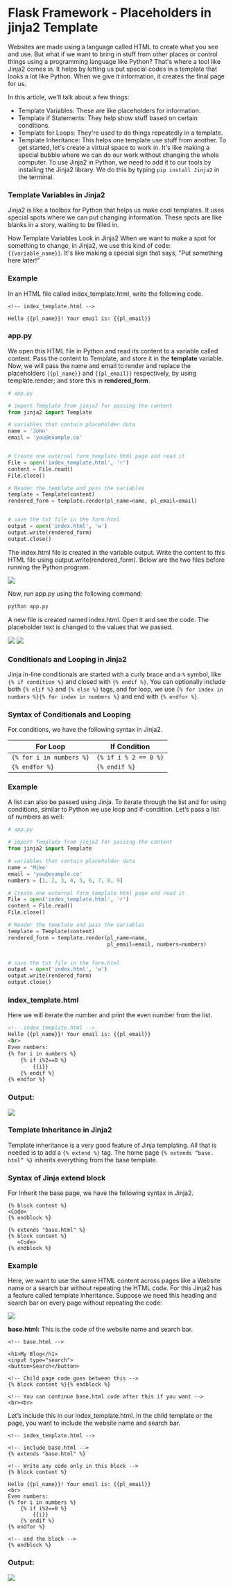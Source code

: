 # Flask Framework - Placeholders in jinja2 Template


Websites are made using a language called HTML to create what you see and use. But what if we want to bring in stuff from other places or control things using a programming language like Python? That's where a tool like Jinja2 comes in. It helps by letting us put special codes in a template that looks a lot like Python. When we give it information, it creates the final page for us.

In this article, we'll talk about a few things:

- Template Variables: These are like placeholders for information.
- Template if Statements: They help show stuff based on certain conditions.
- Template for Loops: They're used to do things repeatedly in a template.
- Template Inheritance: This helps one template use stuff from another.
To get started, let's create a virtual space to work in. It's like making a special bubble where we can do our work without changing the whole computer. To use Jinja2 in Python, we need to add it to our tools by installing the Jinja2 library. We do this by typing `pip install Jinja2` in the terminal.

### Template Variables in Jinja2
Jinja2 is like a toolbox for Python that helps us make cool templates. It uses special spots where we can put changing information. These spots are like blanks in a story, waiting to be filled in.

How Template Variables Look in Jinja2
When we want to make a spot for something to change, in Jinja2, we use this kind of code: `{{variable_name}}`. It's like making a special sign that says, "Put something here later!"

### Example 
In an HTML file called index_template.html, write the following code.

```jinja
<!-- index_template.html -->

Hello {{pl_name}}! Your email is: {{pl_email}}
```

### app.py

We open this HTML file in Python and read its content to a variable called content. Pass the content to Template, and store it in the **template** variable. Now, we will pass the name and email to render and replace the placeholders `{{pl_name}}` and `{{pl_email}}` respectively, by using template.render; and store this in **rendered_form**.


```python
# app.py 

# import Template from jinja2 for passing the content 
from jinja2 import Template 

# variables that contain placeholder data 
name = 'John'
email = 'you@example.co'


# Create one external form_template html page and read it 
File = open('index_template.html', 'r') 
content = File.read() 
File.close() 

# Render the template and pass the variables 
template = Template(content) 
rendered_form = template.render(pl_name=name, pl_email=email) 


# save the txt file in the form.html 
output = open('index.html', 'w') 
output.write(rendered_form) 
output.close() 
```


The index.html file is created in the variable output. Write the content to this HTML file using output.write(rendered_form). Below are the two files before running the Python program.

![](../usagecover/10.png)

Now, run app.py using the following command:

```bash
python app.py
```

A new file is created named index.html. Open it and see the code. The placeholder text is changed to the values that we passed.

![](../usagecover/11.png)
![](../usagecover/12.png)

### Conditionals and Looping in Jinja2
Jinja in-line conditionals are started with a curly brace and a `%` symbol, like `{% if condition %}` and closed with `{% endif %}`. You can optionally include both `{% elif %}` and `{% else %}` tags, and for loop, we use `{% for index in numbers %}{% for index in numbers %}` and end with `{% endfor %}`.

### Syntax of Conditionals and Looping
For conditions, we have the following syntax in Jinja2.

| For Loop                 | If Condition           |
|--------------------------|------------------------|
| `{% for i in numbers %}` | `{% if i % 2 == 0 %}` |
|       `{% endfor %}`     | `{% endif %}`          |



### Example

A list can also be passed using Jinja. To iterate through the list and for using conditions, similar to Python we use loop and if-condition. Let’s pass a list of numbers as well:

```python
# app.py 

# import Template from jinja2 for passing the content 
from jinja2 import Template 

# variables that contain placeholder data 
name = 'Mike'
email = 'you@example.co'
numbers = [1, 2, 3, 4, 5, 6, 7, 8, 9] 

# Create one external form_template html page and read it 
File = open('index_template.html', 'r') 
content = File.read() 
File.close() 

# Render the template and pass the variables 
template = Template(content) 
rendered_form = template.render(pl_name=name, 
								pl_email=email, numbers=numbers) 


# save the txt file in the form.html 
output = open('index.html', 'w') 
output.write(rendered_form) 
output.close() 
```


### index_template.html

Here we will iterate the number and print the even number from the list.

```html
<!-- index_template.html -->
Hello {{pl_name}}! Your email is: {{pl_email}} 
<br> 
Even numbers: 
{% for i in numbers %} 
	{% if i%2==0 %} 
		{{i}} 
	{% endif %} 
{% endfor %} 
```

### Output:

![](../usagecover/13.png)


### Template Inheritance in Jinja2

Template inheritance is a very good feature of Jinja templating. All that is needed is to add a `{% extend %}` tag. The home page `{% extends “base. html” %}` inherits everything from the base template.

### Syntax of Jinja extend block

For Inherit the base page, we have the following syntax in Jinja2.


```jinja
{% block content %}
<Code>
{% endblock %} 
```

```jinja
{% extends "base.html" %}
{% block content %}
   <Code>
{% endblock %}
```


### Example

Here, we want to use the same HTML content across pages like a Website name or a search bar without repeating the HTML code. For this Jinja2 has a feature called template inheritance. Suppose we need this heading and search bar on every page without repeating the code:

![](../usagecover/14.png)

**base.html:** This is the code of the website name and search bar.

```jinja
<!-- base.html -->

<h1>My Blog</h1> 
<input type="search"> 
<button>Search</button> 

<!-- Child page code goes between this -->
{% block content %}{% endblock %} 

<!-- You can continue base.html code after this if you want -->
<br><br>
```

Let’s include this in our index_template.html. In the child template or the page, you want to include the website name and search bar.


```jinja
<!-- index_template.html -->

<!-- include base.html -->
{% extends "base.html" %} 

<!-- Write any code only in this block -->
{% block content %} 

Hello {{pl_name}}! Your email is: {{pl_email}} 
<br> 
Even numbers: 
{% for i in numbers %} 
	{% if i%2==0 %} 
		{{i}} 
	{% endif %} 
{% endfor %} 
	
<!-- end the block -->
{% endblock %}
```


### Output:

![](../usagecover/15.png)

